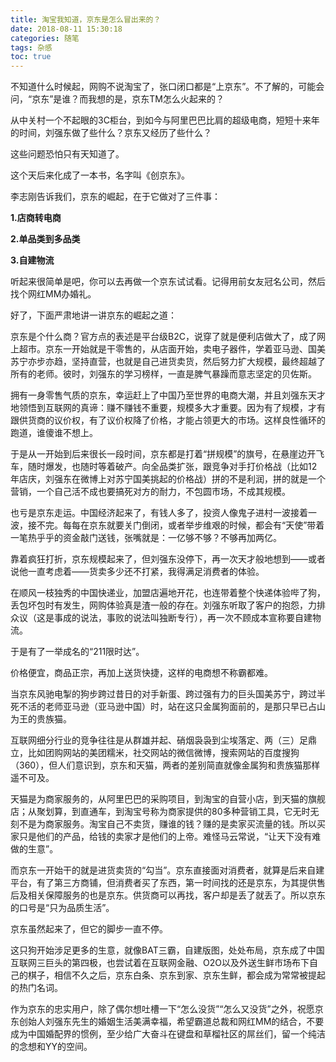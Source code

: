 ```yaml
---
title: 淘宝我知道，京东是怎么冒出来的？
date: 2018-08-11 15:30:18
categories: 随笔
tags: 杂感
toc: true
---
```

不知道什么时候起，网购不说淘宝了，张口闭口都是“上京东”。不了解的，可能会问，“京东”是谁？而我想的是，京东TM怎么火起来的？

从中关村一个不起眼的3C柜台，到如今与阿里巴巴比肩的超级电商，短短十来年的时间，刘强东做了些什么？京东又经历了些什么？

这些问题恐怕只有天知道了。

这个天后来化成了一本书，名字叫《创京东》。

李志刚告诉我们，京东的崛起，在于它做对了三件事：

**1.店商转电商**

**2.单品类到多品类**

**3.自建物流**

听起来很简单是吧，你可以去再做一个京东试试看。记得用前女友冠名公司，然后找个网红MM办婚礼。

好了，下面严肃地讲一讲京东的崛起之道：

京东是个什么商？官方点的表述是平台级B2C，说穿了就是便利店做大了，成了网上超市。京东一开始就是干零售的，从店面开始，卖电子器件，学着亚马逊、国美苏宁亦步亦趋，坚持直营，也就是自己进货卖货，然后努力扩大规模，最终超越了所有的老师。彼时，刘强东的学习榜样，一直是脾气暴躁而意志坚定的贝佐斯。

拥有一身零售气质的京东，幸运赶上了中国乃至世界的电商大潮，并且刘强东天才地领悟到互联网的真谛：赚不赚钱不重要，规模多大才重要。因为有了规模，才有跟供货商的议价权，有了议价权降了价格，才能占领更大的市场。这样良性循环的跑道，谁傻谁不想上。

于是从一开始到后来很长一段时间，京东都是打着“拼规模”的旗号，在悬崖边开飞车，随时爆发，也随时等着破产。向全品类扩张，跟竞争对手打价格战（比如12年店庆，刘强东在微博上对苏宁国美挑起的价格战）拼的不是利润，拼的就是一个营销，一个自己活不成也要搞死对方的耐力，不包圆市场，不成其规模。

也亏是京东走运。中国经济起来了，有钱人多了，投资人像鬼子进村一波接着一波，接不完。每每在京东就要关门倒闭，或者举步维艰的时候，都会有“天使”带着一笔热乎乎的资金敲门送钱，张嘴就是：一亿够不够？不够再加两亿。

靠着疯狂打折，京东规模起来了，但刘强东没停下，再一次天才般地想到——或者说他一直考虑着——货卖多少还不打紧，我得满足消费者的体验。

在顺风一枝独秀的中国快递业，加盟店遍地开花，也连带着整个快递体验哔了狗，丢包坏包时有发生，网购体验真是渣一般的存在。刘强东听取了客户的抱怨，力排众议（这是事成的说法，事败的说法叫独断专行），再一次不顾成本宣称要自建物流。

于是有了一举成名的“211限时达”。

价格便宜，商品正宗，再加上送货快捷，这样的电商想不称霸都难。

当京东风驰电掣的狗步跨过昔日的对手新蛋、跨过强有力的巨头国美苏宁，跨过半死不活的老师亚马逊（亚马逊中国）时，站在这只金属狗面前的，是那只早已占山为王的贵族猫。

互联网细分行业的竞争往往是从群雄并起、硝烟袅袅到尘埃落定、两（三）足鼎立，比如团购网站的美团糯米，社交网站的微信微博，搜索网站的百度搜狗（360），但人们意识到，京东和天猫，两者的差别简直就像金属狗和贵族猫那样遥不可及。

天猫是为商家服务的，从阿里巴巴的采购项目，到淘宝的自营小店，到天猫的旗舰店；从聚划算，到直通车，到淘宝号称为商家提供的80多种营销工具，它无时无刻不是为商家服务。淘宝自己不卖货，赚谁的钱？赚的是卖家买流量的钱。所以买家只是他们的产品，给钱的卖家才是他们的上帝。难怪马云常说，“让天下没有难做的生意”。

而京东一开始干的就是进货卖货的“勾当”。京东直接面对消费者，就算是后来自建平台，有了第三方商铺，但消费者买了东西，第一时间找的还是京东，为其提供售后及相关保障服务的也是京东。供货商可以再找，客户却是丢了就丢了。所以京东的口号是“只为品质生活”。

京东虽然起来了，但它的脚步一直不停。

这只狗开始涉足更多的生意，就像BAT三霸，自建版图，处处布局，京东成了中国互联网三巨头的第四极，也尝试着在互联网金融、O2O以及外送生鲜市场布下自己的棋子，相信不久之后，京东白条、京东到家、京东生鲜，都会成为常常被提起的热门名词。

作为京东的忠实用户，除了偶尔想吐槽一下“怎么没货”“怎么又没货”之外，祝愿京东创始人刘强东先生的婚姻生活美满幸福，希望霸道总裁和网红MM的结合，不要成为中国婚配界的惯例，至少给广大奋斗在键盘和草榴社区的屌丝们，留一个纯洁的念想和YY的空间。

